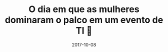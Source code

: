 ---
title: O dia em que as mulheres dominaram o palco em um evento de TI 💜
date: 2017-10-08
tags:
category:
external_link: true
url: https://medium.com/@simoneas02/o-dia-em-que-as-mulheres-dominaram-o-palco-em-um-evento-de-ti-46f27669e8d
description: Não se preocupe, você leu corretamente, eu falei MULHERES dominando o palco em um evento de Tecnologia da Informação!! Um pequeno resumo sobre esse evento que foi tão, mas tão incrível que não poderia deixar de compartilhar um pouquinho com vocês e quem sabe incentivar que esse tipo de movimento passe a ser rotina, promovendo a igualdade de gênero e inclusão feminina 😍
---